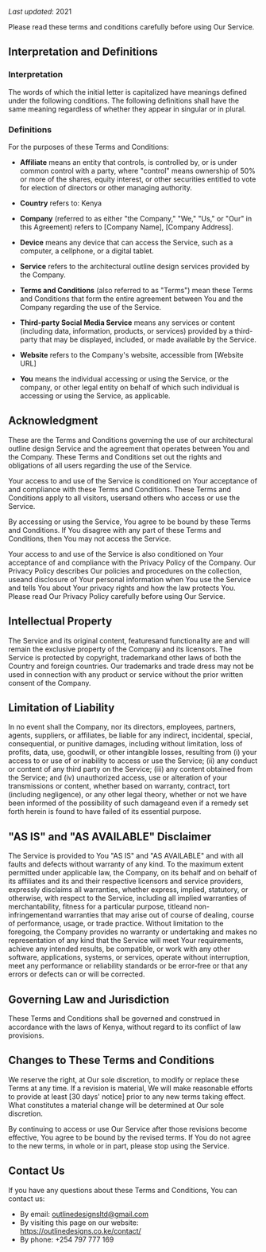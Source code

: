 _Last updated_: 2021

Please read these terms and conditions carefully before using Our Service.

## Interpretation and Definitions

### Interpretation

The words of which the initial letter is capitalized have meanings defined under the following conditions. The following definitions shall have the same meaning regardless of whether they appear in singular or in plural.

### Definitions

For the purposes of these Terms and Conditions:

- **Affiliate** means an entity that controls, is controlled by, or is under common control with a party, where "control" means ownership of 50% or more of the shares, equity interest, or other securities entitled to vote for election of directors or other managing authority.

- **Country** refers to: Kenya

- **Company** (referred to as either "the Company," "We," "Us," or "Our" in this Agreement) refers to [Company Name], [Company Address].

- **Device** means any device that can access the Service, such as a computer, a cellphone, or a digital tablet.

- **Service** refers to the architectural outline design services provided by the Company.

- **Terms and Conditions** (also referred to as "Terms") mean these Terms and Conditions that form the entire agreement between You and the Company regarding the use of the Service.

- **Third-party Social Media Service** means any services or content (including data, information, products, or services) provided by a third-party that may be displayed, included, or made available by the Service.

- **Website** refers to the Company's website, accessible from [Website URL]

- **You** means the individual accessing or using the Service, or the company, or other legal entity on behalf of which such individual is accessing or using the Service, as applicable.

## Acknowledgment

These are the Terms and Conditions governing the use of our architectural outline design Service and the agreement that operates between You and the Company. These Terms and Conditions set out the rights and obligations of all users regarding the use of the Service.

Your access to and use of the Service is conditioned on Your acceptance of and compliance with these Terms and Conditions. These Terms and Conditions apply to all visitors, usersand others who access or use the Service.

By accessing or using the Service, You agree to be bound by these Terms and Conditions. If You disagree with any part of these Terms and Conditions, then You may not access the Service.

Your access to and use of the Service is also conditioned on Your acceptance of and compliance with the Privacy Policy of the Company. Our Privacy Policy describes Our policies and procedures on the collection, useand disclosure of Your personal information when You use the Service and tells You about Your privacy rights and how the law protects You. Please read Our Privacy Policy carefully before using Our Service.

## Intellectual Property

The Service and its original content, featuresand functionality are and will remain the exclusive property of the Company and its licensors. The Service is protected by copyright, trademarkand other laws of both the Country and foreign countries. Our trademarks and trade dress may not be used in connection with any product or service without the prior written consent of the Company.

## Limitation of Liability

In no event shall the Company, nor its directors, employees, partners, agents, suppliers, or affiliates, be liable for any indirect, incidental, special, consequential, or punitive damages, including without limitation, loss of profits, data, use, goodwill, or other intangible losses, resulting from (i) your access to or use of or inability to access or use the Service; (ii) any conduct or content of any third party on the Service; (iii) any content obtained from the Service; and (iv) unauthorized access, use or alteration of your transmissions or content, whether based on warranty, contract, tort (including negligence), or any other legal theory, whether or not we have been informed of the possibility of such damageand even if a remedy set forth herein is found to have failed of its essential purpose.

## "AS IS" and "AS AVAILABLE" Disclaimer

The Service is provided to You "AS IS" and "AS AVAILABLE" and with all faults and defects without warranty of any kind. To the maximum extent permitted under applicable law, the Company, on its behalf and on behalf of its affiliates and its and their respective licensors and service providers, expressly disclaims all warranties, whether express, implied, statutory, or otherwise, with respect to the Service, including all implied warranties of merchantability, fitness for a particular purpose, titleand non-infringementand warranties that may arise out of course of dealing, course of performance, usage, or trade practice. Without limitation to the foregoing, the Company provides no warranty or undertaking and makes no representation of any kind that the Service will meet Your requirements, achieve any intended results, be compatible, or work with any other software, applications, systems, or services, operate without interruption, meet any performance or reliability standards or be error-free or that any errors or defects can or will be corrected.

## Governing Law and Jurisdiction

These Terms and Conditions shall be governed and construed in accordance with the laws of Kenya, without regard to its conflict of law provisions.

## Changes to These Terms and Conditions

We reserve the right, at Our sole discretion, to modify or replace these Terms at any time. If a revision is material, We will make reasonable efforts to provide at least [30 days' notice] prior to any new terms taking effect. What constitutes a material change will be determined at Our sole discretion.

By continuing to access or use Our Service after those revisions become effective, You agree to be bound by the revised terms. If You do not agree to the new terms, in whole or in part, please stop using the Service.

## Contact Us

If you have any questions about these Terms and Conditions, You can contact us:

- By email: outlinedesignsltd@gmail.com
- By visiting this page on our website: https://outlinedesigns.co.ke/contact/
- By phone: +254 797 777 169

